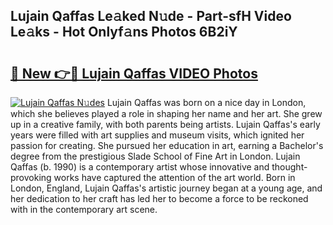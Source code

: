 ## Lujain Qaffas Le𝚊ked N𝚞de - Part-sfH Video Le𝚊ks - Hot Onlyf𝚊ns Photos 6B2iY

# <h2><a href="http://ab59456.deff.icu/?id=Lujain+Qaffas">🔗 New 👉🔴 Lujain Qaffas VIDEO Photos</a></h2>

[![Lujain Qaffas N𝚞des](https://i.imgur.com/rIISA9y.gif)](http://ab59456.deff.icu/?id=Lujain+Qaffas)
Lujain Qaffas was born on a nice day in London, which she believes played a role in shaping her name and her art. She grew up in a creative family, with both parents being artists. Lujain Qaffas's early years were filled with art supplies and museum visits, which ignited her passion for creating. She pursued her education in art, earning a Bachelor's degree from the prestigious Slade School of Fine Art in London. Lujain Qaffas (b. 1990) is a contemporary artist whose innovative and thought-provoking works have captured the attention of the art world. Born in London, England, Lujain Qaffas's artistic journey began at a young age, and her dedication to her craft has led her to become a force to be reckoned with in the contemporary art scene.
